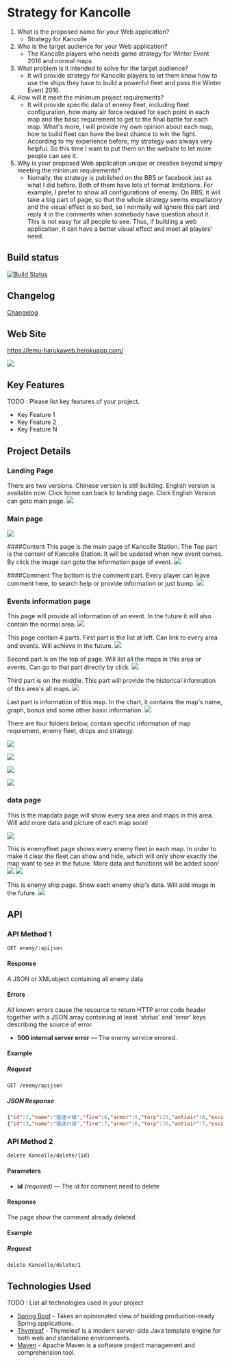 # Strategy for Kancolle

1. What is the proposed name for your Web application?
    - Strategy for Kancolle
2. Who is the target audience for your Web application?
    - The Kancolle players who needs game strategy for Winter Event 2016 and normal maps
3. What problem is it intended to solve for the target audience?
    - It will provide strategy for Kancolle players to let them know how to use the ships they have to build a powerful fleet and pass the Winter Event 2016.
4. How will it meet the minimum project requirements?
    - It will provide specific data of enemy fleet, including fleet configuration, how many air force requied for each point in each map and the basic requirement to get to the final battle for each map. What's more, I will provide my own opinion about each map, how to build fleet can have the best chance to win the fight. According to my experience before, my strategy was always very helpful. So this time I want to put them on the website to let more people can see it. 
5. Why is your proposed Web application unique or creative beyond simply meeting the minimum requirements?
    - Nomally, the strategy is published on the BBS or facebook just as what I did before. Both of them have lots of format limitations. For example, I prefer to show all configurations of enemy. On BBS, it will take a big part of page, so that the whole strategy seems expatiatory and the visual effect is so bad, so I normally will ignore this part and reply it in the comments when somebody have question about it. This is not easy for all people to see. Thus, if building a web application, it can have a better visual effect and meet all players' need.
     
## Build status

[![Build Status](https://travis-ci.org/infsci2560sp17/full-stack-web-LeMU-Haruka.svg?branch=master)](https://travis-ci.org/infsci2560sp17/full-stack-web-LeMU-Haruka)

## Changelog
[Changelog](CHANGELOG.md)

## Web Site

https://lemu-harukaweb.herokuapp.com/

![](https://github.com/infsci2560sp17/full-stack-web-LeMU-Haruka/blob/master/bmp/kancolle.jpg)

## Key Features

TODO : Please list key features of your project.

* Key Feature 1
* Key Feature 2
* Key Feature N

## Project Details

### Landing Page

There are two versions. Chinese version is still building. English version is available now.
Click home can back to landing page.
Click English Version can goto main page.
![](https://github.com/infsci2560sp17/full-stack-web-LeMU-Haruka/blob/master/bmp/home.png)

### Main page
![](https://github.com/infsci2560sp17/full-stack-web-LeMU-Haruka/blob/master/bmp/mainpage.png)

####Content
This page is the main page of Kancolle Station. The Top part is the content of Kancolle Station.
It will be updated when new event comes. By click the image can goto the information page of event.
![](https://github.com/infsci2560sp17/full-stack-web-LeMU-Haruka/blob/master/bmp/content.png)

####Comment
The bottom is the comment part. Every player can leave comment here, to search help or provide information or just bump.
![](https://github.com/infsci2560sp17/full-stack-web-LeMU-Haruka/blob/master/bmp/comment.png)

### Events information page
This page will provide all information of an event. In the future it will also contain the normal area.
![](https://github.com/infsci2560sp17/full-stack-web-LeMU-Haruka/blob/master/bmp/view.png)

This page contain 4 parts.
First part is the list at left. Can link to every area and events. Will achieve in the future.
![](https://github.com/infsci2560sp17/full-stack-web-LeMU-Haruka/blob/master/bmp/Arealist.png)

Second part is on the top of page. Will list all the maps in this area or events. Can go to that part directly by click.
![](https://github.com/infsci2560sp17/full-stack-web-LeMU-Haruka/blob/master/bmp/Areainfo.png)

Third part is on the middle. This part will provide the historical information of this area's all maps.
![](https://github.com/infsci2560sp17/full-stack-web-LeMU-Haruka/blob/master/bmp/Aboutarea.png)

Last part is information of this map. In the chart, it contains the map's name, graph, bonus and some other basic information.
![](https://github.com/infsci2560sp17/full-stack-web-LeMU-Haruka/blob/master/bmp/mapinfo.png)

There are four folders below, contain specific information of map requiement, enemy fleet, drops and strategy.

![](https://github.com/infsci2560sp17/full-stack-web-LeMU-Haruka/blob/master/bmp/maprequire.png)

![](https://github.com/infsci2560sp17/full-stack-web-LeMU-Haruka/blob/master/bmp/enemyfleet.png)

![](https://github.com/infsci2560sp17/full-stack-web-LeMU-Haruka/blob/master/bmp/drop.png)

![](https://github.com/infsci2560sp17/full-stack-web-LeMU-Haruka/blob/master/bmp/strategy.png)


### data page

This is the mapdata page will show every sea area and maps in this area. Will add more data and picture of each map soon!

![](https://github.com/infsci2560sp17/full-stack-web-LeMU-Haruka/blob/master/bmp/mapdata.png)

This is enemyfleet page shows every enemy fleet in each map. In order to make it clear the fleet can show and hide, which will only show exactly the map want to see in the future. More data and functions will be added soon!
![](https://github.com/infsci2560sp17/full-stack-web-LeMU-Haruka/blob/master/bmp/enemyfleetshow.png)
![](https://github.com/infsci2560sp17/full-stack-web-LeMU-Haruka/blob/master/bmp/enemyfleethide.png)

This is enemy ship page. Show each enemy ship's data. Will add image in the future.
![](https://github.com/infsci2560sp17/full-stack-web-LeMU-Haruka/blob/master/bmp/enemy.png)

## API

### API Method 1

    GET enemy/:apijson

#### Response

A JSON or XMLobject containing all enemy data

#### Errors

All known errors cause the resource to return HTTP error code header together with a JSON array containing at least 'status' and 'error' keys describing the source of error.

- **500 internal server error** — The enemy service errored.


#### Example

##### Request

    GET /enemy/apijson

##### JSON Response

```json
{"id":2,"name":"驱逐イ级","fire":6,"armor":5,"torp":15,"antiair":6,"escape":14,"type":"Destroyer","aa":6,"hp":20},
{"id":3,"name":"驱逐ロ级","fire":7,"armor":6,"torp":16,"antiair":7,"escape":15,"type":"Destroyer","aa":7,"hp":22}
```

### API Method 2

    delete Kancolle/delete/{id}
    

#### Parameters
    
- **id** _(required)_ — The id for comment need to delete

#### Response

The page show the comment already deleted.

#### Example

##### Request

    delete Kancolle/delete/1

## Technologies Used

TODO : List all technologies used in your project

- [Spring Boot](https://projects.spring.io/spring-boot/) - Takes an opinionated view of building production-ready Spring applications.
- [Thymleaf](http://www.thymeleaf.org/) - Thymeleaf is a modern server-side Java template engine for both web and standalone environments.
- [Maven](https://maven.apache.org/) - Apache Maven is a software project management and comprehension tool.
